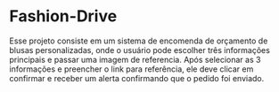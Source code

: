 # Fashion-Drive
Esse projeto consiste em um sistema de encomenda de orçamento de blusas personalizadas, onde o usuário pode escolher três informações principais e passar uma imagem de referencia. Após selecionar as 3 informações e preencher o link para referência, ele deve clicar em confirmar e receber um alerta confirmando que o pedido foi enviado.  
